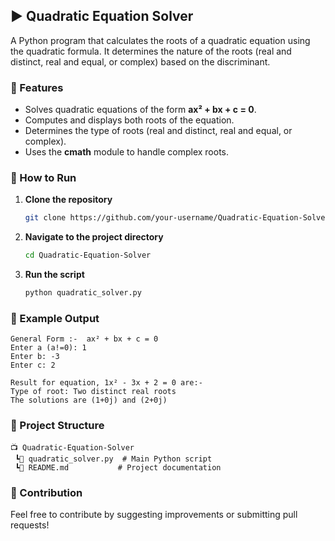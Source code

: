 ## ▶️ Quadratic Equation Solver  

A Python program that calculates the roots of a quadratic equation using the quadratic formula. It determines the nature of the roots (real and distinct, real and equal, or complex) based on the discriminant.  

### 📌 Features  
- Solves quadratic equations of the form **ax² + bx + c = 0**.  
- Computes and displays both roots of the equation.  
- Determines the type of roots (real and distinct, real and equal, or complex).  
- Uses the **cmath** module to handle complex roots.  

### 🚀 How to Run  
1. **Clone the repository**  
   ```bash
   git clone https://github.com/your-username/Quadratic-Equation-Solver.git
   ```
2. **Navigate to the project directory**  
   ```bash
   cd Quadratic-Equation-Solver
   ```
3. **Run the script**  
   ```bash
   python quadratic_solver.py
   ```

### 📝 Example Output  
```
General Form :-  ax² + bx + c = 0
Enter a (a!=0): 1
Enter b: -3
Enter c: 2

Result for equation, 1x² - 3x + 2 = 0 are:-
Type of root: Two distinct real roots
The solutions are (1+0j) and (2+0j)
```

### 📂 Project Structure  
```
📺 Quadratic-Equation-Solver  
 ┗📄 quadratic_solver.py  # Main Python script  
 ┗📄 README.md           # Project documentation  
```

### 🤝 Contribution  
Feel free to contribute by suggesting improvements or submitting pull requests!  


